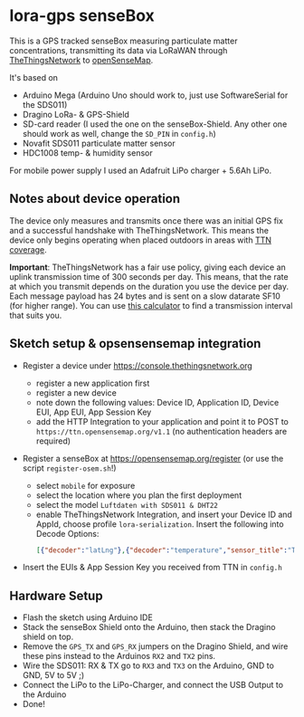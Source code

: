 # lora-gps senseBox

This is a GPS tracked senseBox measuring particulate matter concentrations,
transmitting its data via LoRaWAN through [TheThingsNetwork] to [openSenseMap].

[TheThingsNetwork]: thethingsnetwork.org
[openSenseMap]: opensensemap.org

It's based on
- Arduino Mega (Arduino Uno should work to, just use SoftwareSerial for the SDS011)
- Dragino LoRa- & GPS-Shield
- SD-card reader (I used the one on the senseBox-Shield. Any other one should work as well, change the `SD_PIN` in `config.h`)
- Novafit SDS011 particulate matter sensor
- HDC1008 temp- & humidity sensor

For mobile power supply I used an Adafruit LiPo charger + 5.6Ah LiPo.

## Notes about device operation
The device only measures and transmits once there was an initial GPS fix and a
successful handshake with TheThingsNetwork. This means the device only begins
operating when placed outdoors in areas with [TTN coverage](https://ttnmapper.org).

**Important**: TheThingsNetwork has a fair use policy, giving each device an
uplink transmission time of 300 seconds per day. This means, that the rate at
which you transmit depends on the duration you use the device per day.
Each message payload has 24 bytes and is sent on a slow datarate SF10 (for higher range).
You can use [this calculator](https://docs.google.com/spreadsheets/d/1eL1nHxMidIcIdDE_l-DoY3kmE2e8b0YpOBW64WnYxj8)
to find a transmission interval that suits you.

## Sketch setup & opsensensemap integration

- Register a device under <https://console.thethingsnetwork.org>
  - register a new application first
  - register a new device
  - note down the following values: Device ID, Application ID, Device EUI, App EUI, App Session Key
  - add the HTTP Integration to your application and point it to POST to `https://ttn.opensensemap.org/v1.1`
    (no authentication headers are required)
- Register a senseBox at <https://opensensemap.org/register> (or use the script `register-osem.sh`!)
  - select `mobile` for exposure
  - select the location where you plan the first deployment
  - select the model `Luftdaten with SDS011 & DHT22`
  - enable TheThingsNetwork Integration, and insert your Device ID and AppId, choose profile `lora-serialization`.
    Insert the following into Decode Options:
    ```json
    [{"decoder":"latLng"},{"decoder":"temperature","sensor_title":"Temperatur"},{"decoder":"humidity","sensor_title":"rel. Luftfeuchte"},{"decoder":"temperature","sensor_title":"PM2.5"},{"decoder":"temperature","sensor_title":"PM10"}]
    ```

- Insert the EUIs & App Session Key you received from TTN in `config.h`

## Hardware Setup
- Flash the sketch using Arduino IDE
- Stack the senseBox Shield onto the Arduino, then stack the Dragino shield on top.
- Remove the `GPS_TX` and `GPS_RX` jumpers on the Dragino Shield, and wire these
  pins instead to the Arduinos `RX2` and `TX2` pins.
- Wire the SDS011: RX & TX go to `RX3` and `TX3` on the Arduino, GND to GND, 5V to 5V ;)
- Connect the LiPo to the LiPo-Charger, and connect the USB Output to the Arduino
- Done!
